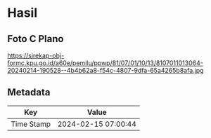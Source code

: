 # Hasil

## Foto C Plano

https://sirekap-obj-formc.kpu.go.id/a60e/pemilu/ppwp/81/07/01/10/13/8107011013064-20240214-190528--4b4b62a8-f54c-4807-9dfa-65a4265b8afa.jpg


## Metadata

| Key        | Value               |
| ---------- | ------------------- |
| Time Stamp | 2024-02-15 07:00:44 |



